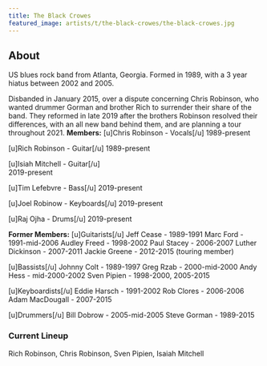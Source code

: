 ```yaml
---
title: The Black Crowes
featured_image: artists/t/the-black-crowes/the-black-crowes.jpg
---
```

## About

US blues rock band from Atlanta, Georgia. Formed in 1989, with a 3 year hiatus between 2002 and 2005. 

Disbanded in January 2015, over a dispute concerning Chris Robinson, who wanted drummer Gorman and brother Rich to surrender their share of the band.
They reformed in late 2019 after the brothers Robinson resolved their differences, with an all new band behind them, and are planning a tour throughout 2021.
**Members:**
[u]Chris Robinson - Vocals[/u] 
1989-present

[u]Rich Robinson - Guitar[/u]
1989-present

[u]Isiah Mitchell - Guitar[/u]  
2019-present

[u]Tim Lefebvre - Bass[/u]
2019-present

[u]Joel Robinow - Keyboards[/u]
2019-present

[u]Raj Ojha - Drums[/u]
2019-present


**Former Members:**
[u]Guitarists[/u]
Jeff Cease - 1989-1991
Marc Ford - 1991-mid-2006
Audley Freed - 1998-2002
Paul Stacey - 2006-2007
Luther Dickinson - 2007-2011
Jackie Greene - 2012-2015 (touring member)

[u]Bassists[/u]
Johnny Colt - 1989-1997
Greg Rzab - 2000-mid-2000
Andy Hess - mid-2000-2002
Sven Pipien - 1998-2000, 2005-2015

[u]Keyboardists[/u]
Eddie Harsch - 1991-2002
Rob Clores - 2006-2006
Adam MacDougall - 2007-2015

[u]Drummers[/u]
Bill Dobrow - 2005-mid-2005
Steve Gorman - 1989-2015

### Current Lineup

Rich Robinson, Chris Robinson, Sven Pipien, Isaiah Mitchell

